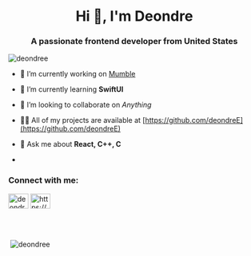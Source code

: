 <h1 align="center">Hi 👋, I'm Deondre</h1>
<h3 align="center">A passionate frontend developer from United States</h3>

<p align="left"> <img src="https://komarev.com/ghpvc/?username=deondree&label=Profile%20views&color=0e75b6&style=flat" alt="deondree" /> </p>

- 🔭 I’m currently working on [Mumble](https://github.com/Mumble-Tech/Mumble)

- 🌱 I’m currently learning **SwiftUI**

- 👯 I’m looking to collaborate on _Anything_

- 👨‍💻 All of my projects are available at [https://github.com/deondreE](https://github.com/deondreE)

- 💬 Ask me about **React, C++, C**
- 
<h3 align="left">Connect with me:</h3>
<p align="left">
<a href="https://twitter.com/deondre19753361" target="blank"><img align="center" src="https://raw.githubusercontent.com/rahuldkjain/github-profile-readme-generator/master/src/images/icons/Social/twitter.svg" alt="deondre19753361" height="30" width="40" /></a>
<a href="https://linkedin.com/in/https://www.linkedin.com/in/deondre-e-64ab41204/" target="blank"><img align="center" src="https://raw.githubusercontent.com/rahuldkjain/github-profile-readme-generator/master/src/images/icons/Social/linked-in-alt.svg" alt="https://www.linkedin.com/in/deondre-e-64ab41204/" height="30" width="40" /></a>
</p>
<br />
<br />
<p>&nbsp;<img align="center" src="https://github-readme-stats.vercel.app/api?username=deondree&show_icons=true&locale=en" alt="deondree" /></p>

